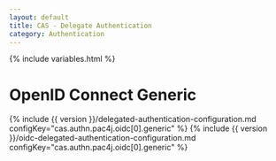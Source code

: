 ```yaml
---
layout: default
title: CAS - Delegate Authentication
category: Authentication
---
```


{% include variables.html %}

# OpenID Connect Generic

{% include {{ version }}/delegated-authentication-configuration.md configKey="cas.authn.pac4j.oidc[0].generic" %}
{% include {{ version }}/oidc-delegated-authentication-configuration.md configKey="cas.authn.pac4j.oidc[0].generic" %}
